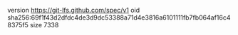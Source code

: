 version https://git-lfs.github.com/spec/v1
oid sha256:69f1f43d2dfdc4de3d9dc53388a71d4e3816a6101111fb7fb064af16c48375f5
size 7338
